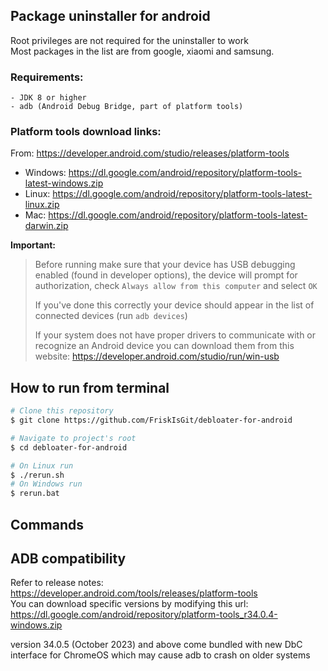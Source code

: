 ## Package uninstaller for android
Root privileges are not required for the uninstaller to work <br>
Most packages in the list are from google, xiaomi and samsung.
### Requirements:
```
- JDK 8 or higher
- adb (Android Debug Bridge, part of platform tools)
```

### Platform tools download links:
From:
https://developer.android.com/studio/releases/platform-tools

 - Windows: https://dl.google.com/android/repository/platform-tools-latest-windows.zip
 - Linux: https://dl.google.com/android/repository/platform-tools-latest-linux.zip
 - Mac: https://dl.google.com/android/repository/platform-tools-latest-darwin.zip

**Important:**
> 
> Before running make sure that your device has USB debugging enabled (found in developer options),
> the device will prompt for authorization, check `Always allow from this computer` and select `OK`
> 
> If you've done this correctly your device should appear in the list of connected devices (run  `adb devices`)
> 
> If your system does not have proper drivers to communicate with or recognize an Android device
> you can download them from this website: https://developer.android.com/studio/run/win-usb

## How to run from terminal
```bash
# Clone this repository
$ git clone https://github.com/FriskIsGit/debloater-for-android

# Navigate to project's root
$ cd debloater-for-android

# On Linux run
$ ./rerun.sh
# On Windows run
$ rerun.bat
```

## Commands

## ADB compatibility
Refer to release notes: https://developer.android.com/tools/releases/platform-tools
<br>You can download specific versions by modifying this url:
https://dl.google.com/android/repository/platform-tools_r34.0.4-windows.zip

version 34.0.5 (October 2023) and above come bundled with new DbC interface for ChromeOS
which may cause adb to crash on older systems